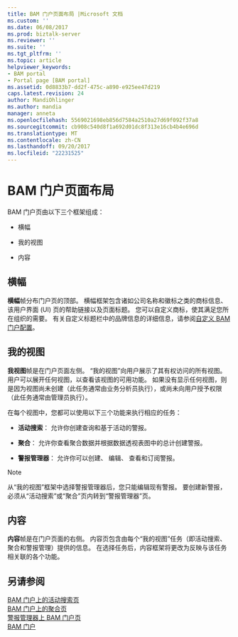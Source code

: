 ```yaml
---
title: BAM 门户页面布局 |Microsoft 文档
ms.custom: ''
ms.date: 06/08/2017
ms.prod: biztalk-server
ms.reviewer: ''
ms.suite: ''
ms.tgt_pltfrm: ''
ms.topic: article
helpviewer_keywords:
- BAM portal
- Portal page [BAM portal]
ms.assetid: 0d8833b7-dd2f-475c-a890-e925ee47d219
caps.latest.revision: 24
author: MandiOhlinger
ms.author: mandia
manager: anneta
ms.openlocfilehash: 5569021698eb856d7584a2510a27d69f092f37a8
ms.sourcegitcommit: cb908c540d8f1a692d01dc8f313e16cb4b4e696d
ms.translationtype: MT
ms.contentlocale: zh-CN
ms.lasthandoff: 09/20/2017
ms.locfileid: "22231525"
---
```

# <a name="bam-portal-page-layout"></a>BAM 门户页面布局
BAM 门户页由以下三个框架组成：  
  
-   横幅  
  
-   我的视图  
  
-   内容  
  
## <a name="banner"></a>横幅  
 **横幅**帧分布门户页的顶部。 横幅框架包含诸如公司名称和徽标之类的商标信息、该用户界面 (UI) 页的帮助链接以及页面标题。 您可以自定义商标，使其满足您所在组织的需要。 有关自定义标题栏中的品牌信息的详细信息，请参阅[自定义 BAM 门户配置](../core/customizing-the-bam-portal-configuration.md)。  
  
## <a name="my-views"></a>我的视图  
 **我视图**帧是在门户页面左侧。 “我的视图”向用户展示了其有权访问的所有视图。 用户可以展开任何视图，以查看该视图的可用功能。 如果没有显示任何视图，则是因为视图尚未创建（此任务通常由业务分析员执行），或尚未向用户授予权限（此任务通常由管理员执行）。  
  
 在每个视图中，您都可以使用以下三个功能来执行相应的任务：  
  
-   **活动搜索**： 允许你创建查询和基于活动的警报。  
  
-   **聚合**： 允许你查看聚合数据并根据数据透视表图中的总计创建警报。  
  
-   **警报管理器**： 允许你可以创建、 编辑、 查看和订阅警报。  
  
> [!NOTE]
>  从“我的视图”框架中选择警报管理器后，您只能编辑现有警报。 要创建新警报，必须从“活动搜索”或“聚合”页内转到“警报管理器”页。  
  
## <a name="content"></a>内容  
 **内容**帧是在门户页面的右侧。 内容页包含由每个“我的视图”任务（即活动搜索、聚合和警报管理）提供的信息。 在选择任务后，内容框架将更改为反映与该任务相关联的各个功能。  
  
## <a name="see-also"></a>另请参阅  
 [BAM 门户上的活动搜索页](../core/activity-search-on-the-bam-portal-page.md)   
 [BAM 门户上的聚合页](../core/aggregations-on-the-bam-portal-page.md)   
 [警报管理器上 BAM 门户页](../core/alert-manager-on-the-bam-portal-page.md)   
 [BAM 门户](../core/bam-portal.md)